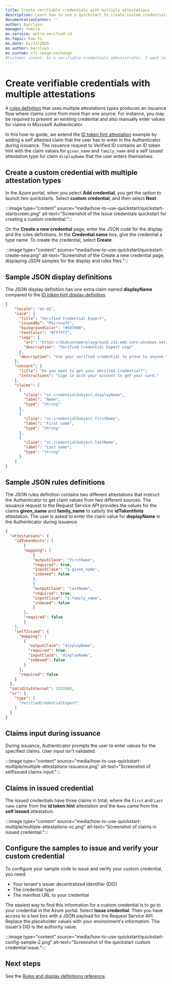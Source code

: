 ```yaml
---
title: Create verifiable credentials with multiple attestations
description: Learn how to use a quickstart to create custom credentials with multiple attestations.
documentationCenter: ''
author: barclayn
manager: femila
ms.service: entra-verified-id
ms.topic: how-to
ms.date: 01/17/2025
ms.author: barclayn
ms.custom: sfi-image-nochange
#Customer intent: As a verifiable credentials administrator, I want to create a verifiable credential with multiple attestations. 
---
```


# Create verifiable credentials with multiple attestations

  

A [rules definition](rules-and-display-definitions-model.md#rulesmodel-type) that uses multiple attestations types produces an issuance flow where claims come from more than one source. For instance, you may be required to present an existing credential and also manually enter values for claims in Microsoft Authenticator.  

In this how-to guide, we extend the [ID token hint attestation](how-to-use-quickstart-idtoken.md) example by adding a self attested claim that the user has to enter in the Authenticator during issuance. The issuance request to Verified ID contains an ID token hint with the claim values for `given_name` and `family_name` and a self issued attestation type for claim `displayName` that the user enters themselves.
  
## Create a custom credential with multiple attestation types

In the Azure portal, when you select **Add credential**, you get the option to launch two quickstarts. Select **custom credential**, and then select **Next**. 

:::image type="content" source="media/how-to-use-quickstart/quickstart-startscreen.png" alt-text="Screenshot of the Issue credentials quickstart for creating a custom credential.":::

On the **Create a new credential** page, enter the JSON code for the display and the rules definitions. In the **Credential name** box, give the credential a type name. To create the credential, select **Create**.

:::image type="content" source="media/how-to-use-quickstart/quickstart-create-new.png" alt-text="Screenshot of the Create a new credential page, displaying JSON samples for the display and rules files.":::

## Sample JSON display definitions

The JSON display definition has one extra claim named **displayName** compared to the [ID token hint display definition](how-to-use-quickstart-idtoken.md#sample-json-display-definitions). 

```json
{
    "locale": "en-US",
    "card": {
      "title": "Verified Credential Expert",
      "issuedBy": "Microsoft",
      "backgroundColor": "#507090",
      "textColor": "#ffffff",
      "logo": {
        "uri": "https://didcustomerplayground.z13.web.core.windows.net/VerifiedCredentialExpert_icon.png",
        "description": "Verified Credential Expert Logo"
      },
      "description": "Use your verified credential to prove to anyone that you know all about verifiable credentials."
    },
    "consent": {
      "title": "Do you want to get your Verified Credential?",
      "instructions": "Sign in with your account to get your card."
    },
    "claims": [
      {
        "claim": "vc.credentialSubject.displayName",
        "label": "Name",
        "type": "String"
      },
      {
        "claim": "vc.credentialSubject.firstName",
        "label": "First name",
        "type": "String"
      },
      {
        "claim": "vc.credentialSubject.lastName",
        "label": "Last name",
        "type": "String"
      }
    ]
}
```

## Sample JSON rules definitions

The JSON rules definition contains two different attestations that instruct the Authenticator to get claim values from two different sources. The issuance request to the Request Service API provides the values for the claims **given_name** and **family_name** to satisfy the **idTokenHints** attestation. The user is asked to enter the claim value for **displayName** in the Authenticator during issuance. 

```json
{
  "attestations": {
    "idTokenHints": [
        {
        "mapping": [
            {
            "outputClaim": "firstName",
            "required": true,
            "inputClaim": "$.given_name",
            "indexed": false
            },
            {
            "outputClaim": "lastName",
            "required": true,
            "inputClaim": "$.family_name",
            "indexed": false
            }
        ],
        "required": false
        }
    ],
    "selfIssued": {
      "mapping": [
        {
          "outputClaim": "displayName",
          "required": true,
          "inputClaim": "displayName",
          "indexed": false
        }
      ],
      "required": false
    }
  },
  "validityInterval": 2592000,
  "vc": {
    "type": [
      "VerifiedCredentialExpert"
    ]
  }
}
```

## Claims input during issuance

During issuance, Authenticator prompts the user to enter values for the specified claims. User input isn't validated.

:::image type="content" source="media/how-to-use-quickstart-multiple/multiple-attestations-issuance.png" alt-text="Screenshot of selfIssued claims input.":::

## Claims in issued credential

The issued credentials have three claims in total, where the `First` and `Last name` came from the **id token hint** attestation and the `Name` came from the **self issued** attestation.

:::image type="content" source="media/how-to-use-quickstart-multiple/multiple-attestations-vc.png" alt-text="Screenshot of claims in issued credential.":::


## Configure the samples to issue and verify your custom credential

To configure your sample code to issue and verify your custom credential, you need:

- Your tenant's issuer decentralized identifier (DID)
- The credential type
- The manifest URL to your credential 

The easiest way to find this information for a custom credential is to go to your credential in the Azure portal. Select **Issue credential**. Then you have access to a text box with a JSON payload for the Request Service API. Replace the placeholder values with your environment's information. The issuer’s DID is the authority value.

:::image type="content" source="media/how-to-use-quickstart/quickstart-config-sample-2.png" alt-text="Screenshot of the quickstart custom credential issue.":::

## Next steps

See the [Rules and display definitions reference](rules-and-display-definitions-model.md).
